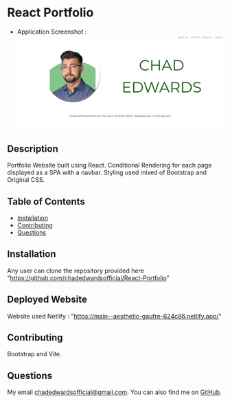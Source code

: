 # React Portfolio
  - Application Screenshot : ![Alt text](image.png)
  
  ## Description
  Portfolio Website built using React. Conditional Rendering for each page displayed as a SPA with a navbar. Styling used mixed of Bootstrap and Original CSS. 
  
  ## Table of Contents
  - [Installation](#installation)
  - [Contributing](#contributing)
  - [Questions](#questions)
  
  ## Installation
  Any user can clone the repository provided here "https://github.com/chadedwardsofficial/React-Portfolio"
  
  ## Deployed Website
  Website used Netlify : 
  "https://main--aesthetic-gaufre-624c86.netlify.app/"
  
  ## Contributing
 Bootstrap and Vite. 

  ## Questions
  My email [chadedwardsofficial@gmail.com](mailto:chadedwardsofficial@gmail.com). You can also find me on [GitHub](https://github.com/chadedwardsofficial).
  